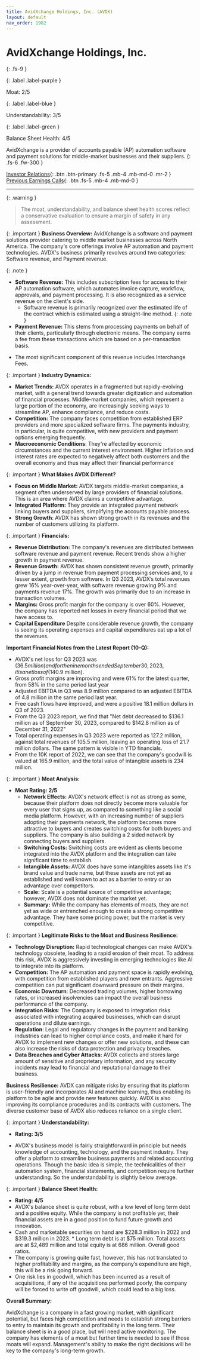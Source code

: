 ```yaml
---
title: AvidXchange Holdings, Inc. (AVDX)
layout: default
nav_order: 1982
---
```


# AvidXchange Holdings, Inc.
{: .fs-9 }

{: .label .label-purple }

Moat: 2/5

{: .label .label-blue }

Understandability: 3/5

{: .label .label-green }

Balance Sheet Health: 4/5

AvidXchange is a provider of accounts payable (AP) automation software and payment solutions for middle-market businesses and their suppliers.
{: .fs-6 .fw-300 }

[Investor Relations](https://www.google.com/search?q=AVDX+investor+relations){: .btn .btn-primary .fs-5 .mb-4 .mb-md-0 .mr-2 }
[Previous Earnings Calls](https://discountingcashflows.com/company/AVDX/transcripts/){: .btn .fs-5 .mb-4 .mb-md-0 }

---

{: .warning }
>The moat, understandability, and balance sheet health scores reflect a conservative evaluation to ensure a margin of safety in any assessment.



{: .important }
**Business Overview:**
AvidXchange is a software and payment solutions provider catering to middle market businesses across North America. The company's core offerings involve AP automation and payment technologies. AVDX's business primarily revolves around two categories: Software revenue, and Payment revenue.

{: .note }
*   **Software Revenue:**  This includes subscription fees for access to their AP automation software, which automates invoice capture, workflow, approvals, and payment processing. It is also recognized as a service revenue on the client's side.
    -  Software revenue is primarily recognized over the estimated life of the contract which is estimated using a straight-line method.
{: .note }
*   **Payment Revenue:**  This stems from processing payments on behalf of their clients, particularly through electronic means. The company earns a fee from these transactions which are based on a per-transaction basis.
   -  The most significant component of this revenue includes Interchange Fees.

{: .important }
**Industry Dynamics:**
*   **Market Trends:** AVDX operates in a fragmented but rapidly-evolving market, with a general trend towards greater digitization and automation of financial processes. Middle-market companies, which represent a large portion of the economy, are increasingly seeking ways to streamline AP, enhance compliance, and reduce costs.
*   **Competition:** The company faces competition from established ERP providers and more specialized software firms. The payments industry, in particular, is quite competitive, with new providers and payment options emerging frequently.
*  **Macroeconomic Conditions**: They're affected by economic circumstances and the current interest environment. Higher inflation and interest rates are expected to negatively affect both customers and the overall economy and thus may affect their financial performance

{: .important }
**What Makes AVDX Different?**
*   **Focus on Middle Market:** AVDX targets middle-market companies, a segment often underserved by large providers of financial solutions. This is an area where AVDX claims a competitive advantage.
*   **Integrated Platform:** They provide an integrated payment network linking buyers and suppliers, simplifying the accounts payable process.
*  **Strong Growth**: AVDX has shown strong growth in its revenues and the number of customers utilizing its platform.

{: .important }
**Financials:**

* **Revenue Distribution:** The company's revenues are distributed between software revenue and payment revenue. Recent trends show a higher growth in payment revenue.
*   **Revenue Growth:** AVDX has shown consistent revenue growth, primarily driven by a jump in revenue from payment processing services and, to a lesser extent, growth from software. In Q3 2023, AVDX’s total revenues grew 16% year-over-year, with software revenue growing 9% and payments revenue 17%. The growth was primarily due to an increase in transaction volumes.
* **Margins:** Gross profit margin for the company is over 60%. However, the company has reported net losses in every financial period that we have access to.
*  **Capital Expenditure** Despite considerable revenue growth, the company is seeing its operating expenses and capital expenditures eat up a lot of the revenues. 

 **Important Financial Notes from the Latest Report (10-Q):**

*  AVDX's net loss for Q3 2023 was ($36.5 million) and for the nine months ended September 30, 2023, it is a net loss of ($140.9 million).
*  Gross profit margins are improving and were 61% for the latest quarter, from 58% in the same period last year
*   Adjusted EBITDA in Q3 was 8.9 million compared to an adjusted EBITDA of 4.8 million in the same period last year.
*   Free cash flows have improved, and were a positive 18.1 million dollars in Q3 of 2023.
*   From the Q3 2023 report, we find that "Net debt decreased to $136.1 million as of September 30, 2023, compared to $142.8 million as of December 31, 2022"
*    Total operating expenses in Q3 2023 were reported as 127.2 million, against total revenues of 105.5 million, leaving an operating loss of 21.7 million dollars. The same pattern is visible in YTD financials. 
*   From the 10K report of 2022, we can see that the company's goodwill is valued at 165.9 million, and the total value of intangible assets is 234 million.

{: .important }
**Moat Analysis:**

*   **Moat Rating: 2/5**
    *   **Network Effects:** AVDX's network effect is not as strong as some, because their platform does not directly become more valuable for every user that signs up, as compared to something like a social media platform. However, with an increasing number of suppliers adopting their payments network, the platform becomes more attractive to buyers and creates switching costs for both buyers and suppliers.  The company is also building a 2 sided network by connecting buyers and suppliers. 
    *   **Switching Costs:** Switching costs are evident as clients become integrated into the AVDX platform and the integration can take significant time to establish. 
    *  **Intangible Assets:** AVDX does have some intangibles assets like it's brand value and trade name, but these assets are not yet as established and well known to act as a barrier to entry or an advantage over competitors.
    *   **Scale:** Scale is a potential source of competitive advantage; however, AVDX does not dominate the market yet.
    *   **Summary:** While the company has elements of moats, they are not yet as wide or entrenched enough to create a strong competitive advantage. They have some pricing power, but the market is very competitive. 

{: .important }
**Legitimate Risks to the Moat and Business Resilience:**

*   **Technology Disruption:** Rapid technological changes can make AVDX's technology obsolete, leading to a rapid erosion of their moat. To address this risk, AVDX is aggressively investing in emerging technologies like AI to integrate into its platform.
*   **Competition:** The AP automation and payment space is rapidly evolving, with competition from established players and new entrants. Aggressive competition can put significant downward pressure on their margins.
*   **Economic Downturn**: Decreased trading volumes, higher borrowing rates, or increased insolvencies can impact the overall business performance of the company.
*    **Integration Risks**: The Company is exposed to integration risks associated with integrating acquired businesses, which can disrupt operations and dilute earnings.
*   **Regulation**: Legal and regulatory changes in the payment and banking industries can lead to higher compliance costs, and make it hard for AVDX to implement new changes or offer new solutions, and these can also increase the risks of data protection and privacy breaches.
*    **Data Breaches and Cyber Attacks:** AVDX collects and stores large amount of sensitive and proprietary information, and any security incidents may lead to financial and reputational damage to their business.

  **Business Resilience:** AVDX can mitigate risks by ensuring that its platform is user-friendly and incorporates AI and machine learning, thus enabling its platform to be agile and provide new features quickly. AVDX is also improving its compliance procedures and its contracts with customers. The diverse customer base of AVDX also reduces reliance on a single client. 

{: .important }
**Understandability:**
*   **Rating: 3/5**

*   AVDX's business model is fairly straightforward in principle but needs knowledge of accounting, technology, and the payment industry. They offer a platform to streamline business payments and related accounting operations. Though the basic idea is simple, the technicalities of their automation system, financial statements, and competition require further understanding. So the understandability is slightly below average.

{: .important }
**Balance Sheet Health:**
*  **Rating: 4/5**
*  AVDX's balance sheet is quite robust, with a low level of long term debt and a positive equity. While the company is not profitable yet, their financial assets are in a good position to fund future growth and innovation.
  *  Cash and marketable securities on hand are $228.3 million in 2022 and $319.3 million in 2023. 
    *   Long term debt is at $75 million. Total assets are at $2,489 million and total equity is at 686 million. Overall good ratios.
* The company is growing quite fast, however, this has not translated to higher profitability and margins, as the company’s expenditure are high, this will be a risk going forward.
* One risk lies in goodwill, which has been incurred as a result of acquisitions, if any of the acquisitions performed poorly, the company will be forced to write off goodwill, which could lead to a big loss.

**Overall Summary:**

AvidXchange is a company in a fast growing market, with significant potential, but faces high competition and needs to establish strong barriers to entry to maintain its growth and profitability in the long term. Their balance sheet is in a good place, but will need active monitoring. The company has elements of a moat but further time is needed to see if those moats will expand. Management's ability to make the right decisions will be key to the company's long-term growth.
